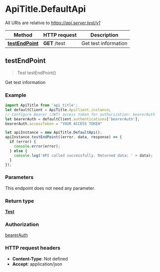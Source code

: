 # ApiTitle.DefaultApi

All URIs are relative to *https://api.server.test/v1*

Method | HTTP request | Description
------------- | ------------- | -------------
[**testEndPoint**](DefaultApi.md#testEndPoint) | **GET** /test | Get test information



## testEndPoint

> Test testEndPoint()

Get test information

### Example

```javascript
import ApiTitle from 'api_title';
let defaultClient = ApiTitle.ApiClient.instance;
// Configure Bearer (JWT) access token for authorization: bearerAuth
let bearerAuth = defaultClient.authentications['bearerAuth'];
bearerAuth.accessToken = "YOUR ACCESS TOKEN"

let apiInstance = new ApiTitle.DefaultApi();
apiInstance.testEndPoint((error, data, response) => {
  if (error) {
    console.error(error);
  } else {
    console.log('API called successfully. Returned data: ' + data);
  }
});
```

### Parameters

This endpoint does not need any parameter.

### Return type

[**Test**](Test.md)

### Authorization

[bearerAuth](../README.md#bearerAuth)

### HTTP request headers

- **Content-Type**: Not defined
- **Accept**: application/json

